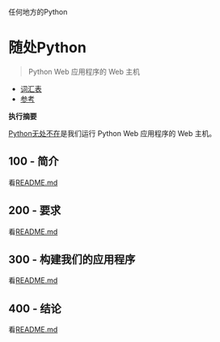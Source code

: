 任何地方的Python

# 随处Python

> Python Web 应用程序的 Web 主机

-   [词汇表](./GLOSSARY.md)
-   [参考](./REFERENCES.md)

**执行摘要**

[Python无处不在](https://www.pythonanywhere.com/user/wvanheemstra/account/)是我们运行 Python Web 应用程序的 Web 主机。

## 100 - 简介

看[README.md](./100/README.md)

## 200 - 要求

看[README.md](./200/README.md)

## 300 - 构建我们的应用程序

看[README.md](./300/README.md)

## 400 - 结论

看[README.md](./400/README.md)
